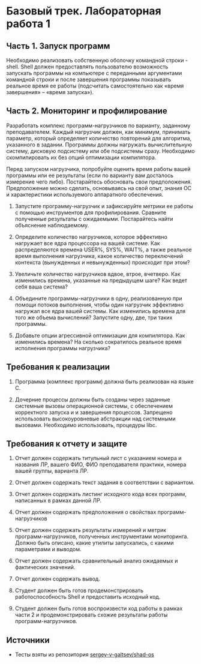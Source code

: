 # Базовый трек. Лабораторная работа 1

## Часть 1. Запуск программ

Необходимо реализовать собственную оболочку командной строки - shell. Shell должен предоставлять пользователю возможность запускать программы на компьютере с переданными аргументами командной строки и после завершения программы показывать реальное время ее работы (подсчитать самостоятельно как «время завершения» – «время запуска»).

## Часть 2. Мониторинг и профилирование

Разработать комплекс программ-нагрузчиков по варианту, заданному преподавателем. Каждый нагрузчик должен, как минимум, принимать параметр, который определяет количество повторений для алгоритма, указанного в задании. Программы должны нагружать вычислительную систему, дисковую подсистему или обе подсистемы сразу. Необходимо скомпилировать их без опций оптимизации компилятора.

Перед запуском нагрузчика, попробуйте оценить время работы вашей программы или ее результаты (если по варианту вам досталось измерение чего либо). Постарайтесь обосновать свои предположения. Предположение можно сделать, основываясь на свой опыт, знания ОС и характеристики используемого аппаратного обеспечения.

1. Запустите программу-нагрузчик и зафиксируйте метрики ее работы с помощью инструментов для профилирования. Сравните полученные результаты с ожидаемыми. Постарайтесь найти объяснение наблюдаемому.

2. Определите количество нагрузчиков, которое эффективно нагружает все ядра процессора на вашей системе. Как распределяются времена USER%, SYS%, WAIT%, а также реальное время выполнения нагрузчика, какое количество переключений контекста (вынужденных и невынужденных) происходит при этом?

3. Увеличьте количество нагрузчиков вдвое, втрое, вчетверо. Как изменились времена, указанные на предыдущем шаге? Как ведет себя ваша система?

4. Объедините программы-нагрузчики в одну, реализованную при помощи потоков выполнения, чтобы один нагрузчик эффективно нагружал все ядра вашей системы. Как изменились времена для того же объема вычислений? Запустите одну, две, три таких программы.

5. Добавьте опции агрессивной оптимизации для компилятора. Как изменились времена? На сколько сократилось реальное время исполнения программы нагрузчика?

## Требования к реализации

1. Программа (комплекс программ) должна быть реализован на языке C.

2. Дочерние процессы должны быть созданы через заданные системные вызовы операционной системы, с обеспечением корректного запуска и и завершения процессов. Запрещено использовать высокоуровневые абстракции над системными вызовами. Необходимо использовать, процедуры libc.

## Требования к отчету и защите

1. Отчет должен содержать титульный лист с указанием номера и названия ЛР, вашего ФИО, ФИО преподавателя практики, номера вашей группы, варианта ЛР.

2. Отчет должен содержать текст задания в соответствии с вариантом.

3. Отчет должен содержать листинг исходного кода всех программ, написанных в рамках данной ЛР.

4. Отчет должен содержать предположения о свойствах программ-нагрузчиков

5. Отчет должен содержать результаты измерений и метрик программ-нагрузчиков, полученных инструментами мониторинга. Должно быть описано, какие утилиты запускались, с какими параметрами и выводом.

6. Отчет должен содержать сравнительный анализ ожидаемых и фактических значений.

7. Отчет должен содержать вывод.

8. Студент должен быть готов продемонстрировать работоспособность Shell и предоставить исходный код.

9. Студент должен быть готов воспроизвести ход работы в рамках части 2 и продемонстрировать схожие результаты работы программ-нагрузчиков.

## Источники

- Тесты взяты из репозитория [sergey-v-galtsev/shad-os](https://gitlab.com/sergey-v-galtsev/shad-os/-/blob/master/bsh/test.py)
